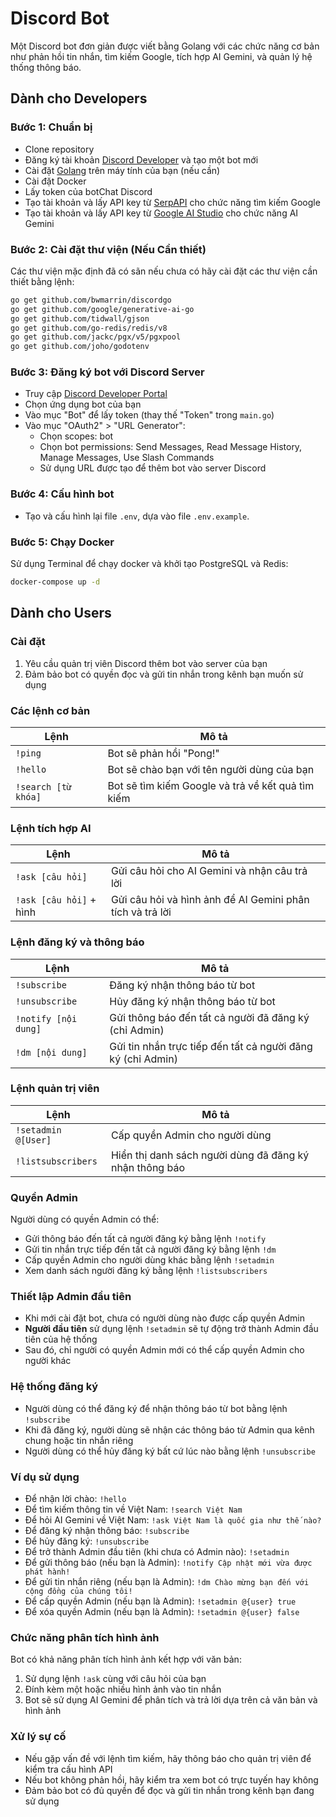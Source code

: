 # Discord Bot

Một Discord bot đơn giản được viết bằng Golang với các chức năng cơ bản như phản hồi tin nhắn, tìm kiếm Google, tích hợp AI Gemini, và quản lý hệ thống thông báo.

## Dành cho Developers

### Bước 1: Chuẩn bị
- Clone repository
- Đăng ký tài khoản [Discord Developer](https://discord.com/developers/applications) và tạo một bot mới
- Cài đặt [Golang](https://golang.org/dl/) trên máy tính của bạn (nếu cần)
- Cài đặt Docker
- Lấy token của botChat Discord
- Tạo tài khoản và lấy API key từ [SerpAPI](https://serpapi.com/) cho chức năng tìm kiếm Google
- Tạo tài khoản và lấy API key từ [Google AI Studio](https://aistudio.google.com/) cho chức năng AI Gemini

### Bước 2: Cài đặt thư viện (Nếu Cần thiết)
Các thư viện mặc định đã có sãn nếu chưa có hãy cài đặt các thư viện cần thiết bằng lệnh:
```bash
go get github.com/bwmarrin/discordgo
go get github.com/google/generative-ai-go
go get github.com/tidwall/gjson
go get github.com/go-redis/redis/v8
go get github.com/jackc/pgx/v5/pgxpool
go get github.com/joho/godotenv
```

### Bước 3: Đăng ký bot với Discord Server
- Truy cập [Discord Developer Portal](https://discord.com/developers/applications)
- Chọn ứng dụng bot của bạn
- Vào mục "Bot" để lấy token (thay thế "Token" trong `main.go`)
- Vào mục "OAuth2" > "URL Generator":
  - Chọn scopes: bot
  - Chọn bot permissions: Send Messages, Read Message History, Manage Messages, Use Slash Commands
  - Sử dụng URL được tạo để thêm bot vào server Discord

### Bước 4: Cấu hình bot
- Tạo và cấu hình lại file `.env`, dựa vào file `.env.example`.

### Bước 5: Chạy Docker
Sử dụng Terminal để chạy docker và khởi tạo PostgreSQL và Redis:
```bash
docker-compose up -d
```

## Dành cho Users

### Cài đặt
1. Yêu cầu quản trị viên Discord thêm bot vào server của bạn
2. Đảm bảo bot có quyền đọc và gửi tin nhắn trong kênh bạn muốn sử dụng

### Các lệnh cơ bản
| Lệnh | Mô tả |
|---------------------|-----------------------------------------------------|
| `!ping` | Bot sẽ phản hồi "Pong!" |
| `!hello` | Bot sẽ chào bạn với tên người dùng của bạn |
| `!search [từ khóa]` | Bot sẽ tìm kiếm Google và trả về kết quả tìm kiếm |

### Lệnh tích hợp AI
| Lệnh | Mô tả |
|---------------------------|-------------------------------------------------------------|
| `!ask [câu hỏi]` | Gửi câu hỏi cho AI Gemini và nhận câu trả lời |
| `!ask [câu hỏi]` + hình | Gửi câu hỏi và hình ảnh để AI Gemini phân tích và trả lời |

### Lệnh đăng ký và thông báo
| Lệnh | Mô tả |
|----------------------------|--------------------------------------------------------|
| `!subscribe` | Đăng ký nhận thông báo từ bot |
| `!unsubscribe` | Hủy đăng ký nhận thông báo từ bot |
| `!notify [nội dung]` | Gửi thông báo đến tất cả người đã đăng ký (chỉ Admin) |
| `!dm [nội dung]` | Gửi tin nhắn trực tiếp đến tất cả người đăng ký (chỉ Admin) |

### Lệnh quản trị viên
| Lệnh                | Mô tả |
|---------------------|---------------------------------------------------------------|
| `!setadmin @[User]` | Cấp quyền Admin cho người dùng |
| `!listsubscribers`  | Hiển thị danh sách người dùng đã đăng ký nhận thông báo |

### Quyền Admin
Người dùng có quyền Admin có thể:
- Gửi thông báo đến tất cả người đăng ký bằng lệnh `!notify`
- Gửi tin nhắn trực tiếp đến tất cả người đăng ký bằng lệnh `!dm`
- Cấp quyền Admin cho người dùng khác bằng lệnh `!setadmin`
- Xem danh sách người đăng ký bằng lệnh `!listsubscribers`

### Thiết lập Admin đầu tiên
- Khi mới cài đặt bot, chưa có người dùng nào được cấp quyền Admin
- **Người đầu tiên** sử dụng lệnh `!setadmin` sẽ tự động trở thành Admin đầu tiên của hệ thống
- Sau đó, chỉ người có quyền Admin mới có thể cấp quyền Admin cho người khác

### Hệ thống đăng ký
- Người dùng có thể đăng ký để nhận thông báo từ bot bằng lệnh `!subscribe`
- Khi đã đăng ký, người dùng sẽ nhận các thông báo từ Admin qua kênh chung hoặc tin nhắn riêng
- Người dùng có thể hủy đăng ký bất cứ lúc nào bằng lệnh `!unsubscribe`

### Ví dụ sử dụng
- Để nhận lời chào: `!hello`
- Để tìm kiếm thông tin về Việt Nam: `!search Việt Nam`
- Để hỏi AI Gemini về Việt Nam: `!ask Việt Nam là quốc gia như thế nào?`
- Để đăng ký nhận thông báo: `!subscribe`
- Để hủy đăng ký: `!unsubscribe`
- Để trở thành Admin đầu tiên (khi chưa có Admin nào): `!setadmin`
- Để gửi thông báo (nếu bạn là Admin): `!notify Cập nhật mới vừa được phát hành!`
- Để gửi tin nhắn riêng (nếu bạn là Admin): `!dm Chào mừng bạn đến với cộng đồng của chúng tôi!`
- Để cấp quyền Admin (nếu bạn là Admin): `!setadmin @{user} true`
- Để xóa quyền Admin (nếu bạn là Admin): `!setadmin @{user} false`

### Chức năng phân tích hình ảnh
Bot có khả năng phân tích hình ảnh kết hợp với văn bản:
1. Sử dụng lệnh `!ask` cùng với câu hỏi của bạn
2. Đính kèm một hoặc nhiều hình ảnh vào tin nhắn
3. Bot sẽ sử dụng AI Gemini để phân tích và trả lời dựa trên cả văn bản và hình ảnh

### Xử lý sự cố
- Nếu gặp vấn đề với lệnh tìm kiếm, hãy thông báo cho quản trị viên để kiểm tra cấu hình API
- Nếu bot không phản hồi, hãy kiểm tra xem bot có trực tuyến hay không
- Đảm bảo bot có đủ quyền để đọc và gửi tin nhắn trong kênh bạn đang sử dụng

